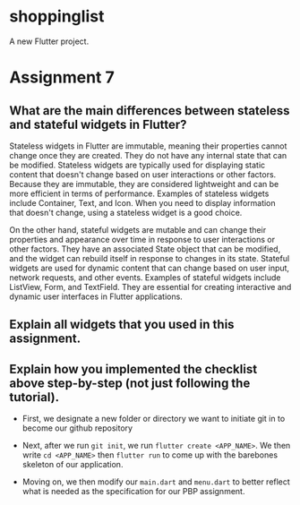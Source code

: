 # shoppinglist

A new Flutter project.

# Assignment 7

## What are the main differences between stateless and stateful widgets in Flutter?

Stateless widgets in Flutter are immutable, meaning their properties cannot change once they are created. They do not have any internal state that can be modified. Stateless widgets are typically used for displaying static content that doesn't change based on user interactions or other factors. Because they are immutable, they are considered lightweight and can be more efficient in terms of performance. Examples of stateless widgets include Container, Text, and Icon. When you need to display information that doesn't change, using a stateless widget is a good choice. 

On the other hand, stateful widgets are mutable and can change their properties and appearance over time in response to user interactions or other factors. They have an associated State object that can be modified, and the widget can rebuild itself in response to changes in its state. Stateful widgets are used for dynamic content that can change based on user input, network requests, and other events. Examples of stateful widgets include ListView, Form, and TextField. They are essential for creating interactive and dynamic user interfaces in Flutter applications.

## Explain all widgets that you used in this assignment.


## Explain how you implemented the checklist above step-by-step (not just following the tutorial).

- First, we designate a new folder or directory we want to initiate git in to become our github repository

- Next, after we run `git init`, we run `flutter create <APP_NAME>`. We then write `cd <APP_NAME>` then `flutter run` to come up with the barebones skeleton of our application.

- Moving on, we then modify our `main.dart` and `menu.dart` to better reflect what is needed as the specification for our PBP assignment.
